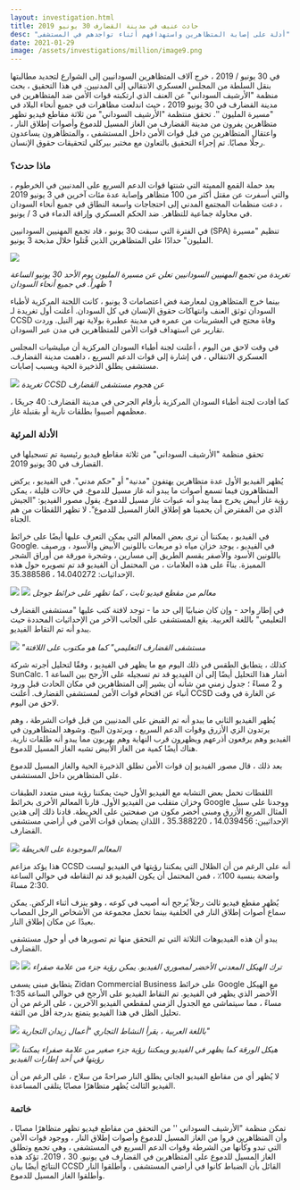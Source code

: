 ```yaml
---
layout: investigation.html
title: حادث عنيف في مدينة القضارف 30 يونيو 2019
desc: "أدلة على إصابة المتظاهرين واستهدافهم أثناء تواجدهم في المستشفى"
date: 2021-01-29
image: /assets/investigations/million/image9.png
---
```


في 30 يونيو / 2019 ، خرج آلاف المتظاهرين السودانيين إلى الشوارع لتجديد مطالبتها بنقل السلطة من المجلس العسكري الانتقالي إلى المدنيين. في هذا التحقيق ، بحث منظمة "الأرشيف السوداني" عن العنف الذي ارتكبته قوات الأمن ضد المتظاهرين في مدينة القضارف في 30 يونيو 2019 ، حيث اندلعت مظاهرات في جميع أنحاء البلاد في "مسيرة المليون ''. تحقق منتظمة "الأرشيف السوداني" من ثلاثة مقاطع فيديو تظهر متظاهرين يفرون من مدينة القضارف من الغاز المسيل للدموع وأصوات إطلاق النار ، واعتقال المتظاهرين من قبل قوات الأمن داخل المستشفى ، والمتظاهرون يساعدون رجلًا مصابًا. تم إجراء التحقيق بالتعاون مع مختبر بيركلي لتحقيقات حقوق الإنسان.

### ماذا حدث؟

بعد حملة القمع المميتة التي شنتها قوات الدعم السريع على المدنيين في الخرطوم ، والتي أسفرت عن مقتل أكثر من 100 متظاهر وإصابة عدة مئات آخرين في 3 يونيو 2019 ، دعت منظمات المجتمع المدني إلى احتجاجات واسعة النطاق في جميع أنحاء السودان في محاولة جماعية للتظاهر. ضد الحكم العسكري وإراقة الدماء في 3 / يونيو.

في الفترة التي سبقت 30 يونيو ، قاد تجمع المهنيين السودانيين (SPA) تنظيم "مسيرة المليون" حدادًا على المتظاهرين الذين قُتلوا خلال مذبحة 3 يونيو.

![](/assets/investigations/million/image3.png)

*تغريدة من تجمع المهنيين السودانيين  تعلن عن مسيرة المليون يوم الأحد 30 يونيو الساعة 1 ظهراً. في جميع أنحاء السودان*

بينما خرج المتظاهرون لمعارضة فض اعتصامات 3 يونيو ، كانت اللجنة المركزية لأطباء السودان توثق العنف وانتهاكات حقوق الإنسان في كل السودان. أعلنت أول تغريدة لـ CCSD وفاة محتج في العشرينات من عمره في مدينة عطبرة بولاية نهر النيل. وردت تقارير عن استهداف قوات الأمن للمتظاهرين في مدن عبر السودان.

في وقت لاحق من اليوم ، أعلنت لجنة أطباء السودان المركزية أن ميليشيات المجلس العسكري الانتقالي ، في إشارة إلى قوات الدعم السريع ، داهمت مدينة القضارف.
مستشفى يطلق الذخيرة الحية ويسبب إصابات.

![](/assets/investigations/million/image6.png)
*تغريدة CCSD عن هجوم مستشفى القضارف*

كما أفادت لجنة أطباء السودان المركزية بأرقام الجرحى في مدينة القضارف: 40 جريحًا ، معظمهم أصيبوا بطلقات نارية أو بقنبلة غاز.

### الأدلة المرئية

تحقق منظمة "الأرشيف السوداني" من ثلاثة مقاطع فيديو رئيسية تم تسجيلها في القضارف في 30 يونيو 2019.

يُظهر الفيديو الأول عدة متظاهرين يهتفون "مدنية" أو "حكم مدني". في الفيديو ، يركض المتظاهرون فيما تسمع أصوات ما يبدو أنه غاز مسيل للدموع. في حالات قليلة ، يمكن رؤية غاز أبيض يخرج مما يبدو أنه عبوات غاز مسيل للدموع. يقول مصور الفيديو: "الجيش الذي من المفترض أن يحمينا هو إطلاق الغاز المسيل للدموع". لا تظهر اللقطات من هم الجناة.

في الفيديو ، يمكننا أن نرى بعض المعالم التي يمكن التعرف عليها أيضًا على خرائط Google. في الفيديو ، يوجد خزان مياه ذو مربعات باللونين الأبيض والأسود ، ورصيف باللونين الأسود والأصفر يقسم الطريق إلى مسارين ، وشجرة مورقة من أوراق الشجر المميزة. بناءً على هذه العلامات ، من المحتمل أن الفيديو قد تم تصويره حول هذه الإحداثيات: 14.040272 ، 35.388586.

![](/assets/investigations/million/image5.png)
![](/assets/investigations/million/image10.png)
*معالم من مقطع فيديو ثابت ، كما تظهر على خرائط جوجل*

في إطار واحد - وإن كان ضبابيًا إلى حد ما - توجد لافتة كتب عليها "مستشفى القضارف التعليمي" باللغة العربية. يقع المستشفى على الجانب الآخر من الإحداثيات المحددة حيث يبدو أنه تم التقاط الفيديو.

![](/assets/investigations/million/image7.png)
*"مستشفى القضارف التعليمي" كما هو مكتوب على اللافتة*

كذلك ، يتطابق الطقس في ذلك اليوم مع ما يظهر في الفيديو ، وفقًا لتحليل أجرته شركة SunCalc. أشار هذا التحليل أيضًا إلى أن الفيديو قد تم تسجيله على الأرجح بين الساعة 1 و 2 مساءً ؛ جدول زمني من شأنه أن يشير إلى المتظاهرين في مكان الحادث قبل ورود أنباء عن اقتحام قوات الأمن لمستشفى القضارف. أعلنت CCSD عن الغارة في وقت لاحق من اليوم.

يُظهر الفيديو الثاني ما يبدو أنه تم القبض على المدنيين من قبل قوات الشرطة ، وهم يرتدون الزي الأزرق وقوات الدعم السريع ، ويرتدون البيج. وشوهد المتظاهرون في الفيديو وهم يرفعون أذرعهم ويظهرون قرب النهاية وهم يهربون مما يبدو أنه طلقات نارية. هناك أيضًا كمية من الغاز الأبيض تشبه الغاز المسيل للدموع.

بعد ذلك ، قال مصور الفيديو إن قوات الأمن تطلق الذخيرة الحية والغاز المسيل للدموع على المتظاهرين داخل المستشفى.

اللقطات تحمل بعض التشابه مع الفيديو الأول حيث يمكننا رؤية مبنى متعدد الطبقات وخزان متقلب من الفيديو الأول. قارنا المعالم الأخرى بخرائط Google ووجدنا على سبيل المثال المربع الأزرق ومبنى أخضر مكون من صفحتين على الخريطة. قادنا ذلك إلى هذين الإحداثيين: 14.039456 ، 35.388220 ، اللذان يضعان قوات الأمن في أراضي مستشفى القضارف.

![](/assets/investigations/million/image1.png)
*المعالم الموجودة على الخريطة*

هذا يؤكد مزاعم CCSD أنه على الرغم من أن الظلال التي يمكننا رؤيتها في الفيديو ليست واضحة بنسبة 100٪ ، فمن المحتمل أن يكون الفيديو قد تم التقاطه في حوالي الساعة 2:30 مساءً.

يُظهر مقطع فيديو ثالث رجلاً يُرجح أنه أصيب في كوعه ، وهو ينزف أثناء الركض. يمكن سماع أصوات إطلاق النار في الخلفية بينما تحمل مجموعة من الأشخاص الرجل المصاب بعيدًا عن مكان إطلاق النار.

يبدو أن هذه الفيديوهات الثلاثة التي تم التحقق منها تم تصويرها في أو حول مستشفى القضارف.

![](/assets/investigations/million/image8.png)
![](/assets/investigations/million/image9.png)
*ترك الهيكل المعدني الأخضر لمصوري الفيديو. يمكن رؤية جزء من علامة صفراء*

يتطابق مبنى يسمى Zidan Commercial Business على خرائط Google مع الهيكل الأخضر الذي يظهر في الفيديو. تم التقاط الفيديو على الأرجح في حوالي الساعة 1:35 مساءً ، مما سيتماشى مع الجدول الزمني لمقطعي الفيديو الآخرين ، على الرغم من أن تحليل الظل في هذا الفيديو يتمتع بدرجة أقل من الثقة.

![](/assets/investigations/million/image4.png)
*باللغة العربية ، يقرأ النشاط التجاري "أعمال زيدان التجارية"*

![](/assets/investigations/million/image2.png)
*هيكل الورقة كما يظهر في الفيديو ويمكننا رؤية جزء صغير من علامة صفراء يمكننا رؤيتها في أحد إطارات الفيديو*

لا يُظهر أي من مقاطع الفيديو الجاني يطلق النار صراحةً من سلاح ، على الرغم من أن الفيديو الثالث يُظهر متظاهرًا مصابًا يتلقى المساعدة.

### خاتمة

تمكن منظمة "الأرشيف السوداني '' من التحقق من مقاطع فيديو تظهر متظاهرًا مصابًا ، وأن المتظاهرين فروا من الغاز المسيل للدموع وأصوات إطلاق النار ، ووجود قوات الأمن التي تبدو وكأنها من الشرطة وقوات الدعم السريع في المستشفى ، وهي تجمع وتطلق الغاز المسيل للدموع على المتظاهرين في القضارف في يونيو. 30 ، 2019. تؤكد هذه النتائج أيضًا بيان CCSD القائل بأن الضباط كانوا في أراضي المستشفى ، وأطلقوا النار وأطلقوا الغاز المسيل للدموع.
